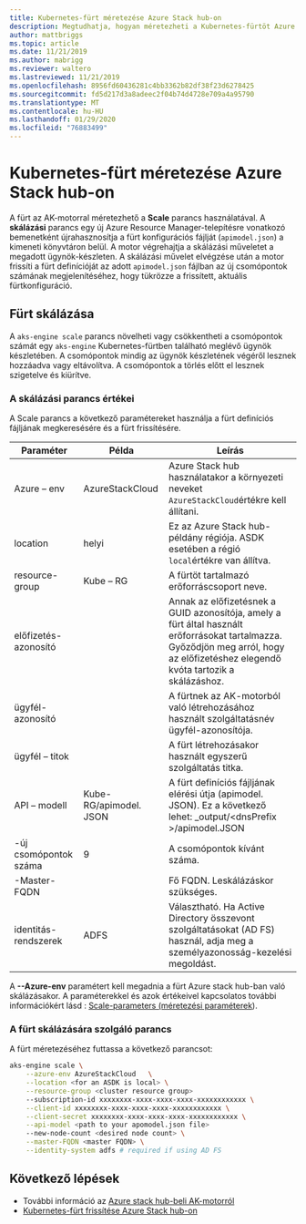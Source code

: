 ```yaml
---
title: Kubernetes-fürt méretezése Azure Stack hub-on
description: Megtudhatja, hogyan méretezheti a Kubernetes-fürtöt Azure Stack hub-on.
author: mattbriggs
ms.topic: article
ms.date: 11/21/2019
ms.author: mabrigg
ms.reviewer: waltero
ms.lastreviewed: 11/21/2019
ms.openlocfilehash: 8956fd60436281c4bb3362b82df38f23d6278425
ms.sourcegitcommit: fd5d217d3a8adeec2f04b74d4728e709a4a95790
ms.translationtype: MT
ms.contentlocale: hu-HU
ms.lasthandoff: 01/29/2020
ms.locfileid: "76883499"
---
```

# <a name="scale-a-kubernetes-cluster-on-azure-stack-hub"></a>Kubernetes-fürt méretezése Azure Stack hub-on

A fürt az AK-motorral méretezhető a **Scale** parancs használatával. A **skálázási** parancs egy új Azure Resource Manager-telepítésre vonatkozó bemenetként újrahasznosítja a fürt konfigurációs fájlját (`apimodel.json`) a kimeneti könyvtáron belül. A motor végrehajtja a skálázási műveletet a megadott ügynök-készleten. A skálázási művelet elvégzése után a motor frissíti a fürt definícióját az adott `apimodel.json` fájlban az új csomópontok számának megjelenítéséhez, hogy tükrözze a frissített, aktuális fürtkonfiguráció.

## <a name="scale-a-cluster"></a>Fürt skálázása

A `aks-engine scale` parancs növelheti vagy csökkentheti a csomópontok számát egy `aks-engine` Kubernetes-fürtben található meglévő ügynök készletében. A csomópontok mindig az ügynök készletének végéről lesznek hozzáadva vagy eltávolítva. A csomópontok a törlés előtt el lesznek szigetelve és kiürítve.

### <a name="values-for-the-scale-command"></a>A skálázási parancs értékei

A Scale parancs a következő paramétereket használja a fürt definíciós fájljának megkeresésére és a fürt frissítésére.

| Paraméter | Példa | Leírás |
| --- | --- | --- | 
| Azure – env | AzureStackCloud | Azure Stack hub használatakor a környezeti neveket `AzureStackCloud`értékre kell állítani. | 
| location | helyi | Ez az Azure Stack hub-példány régiója. ASDK esetében a régió `local`értékre van állítva.  | 
| resource-group | Kube – RG | A fürtöt tartalmazó erőforráscsoport neve. | 
| előfizetés-azonosító |  | Annak az előfizetésnek a GUID azonosítója, amely a fürt által használt erőforrásokat tartalmazza. Győződjön meg arról, hogy az előfizetéshez elegendő kvóta tartozik a skálázáshoz. | 
| ügyfél-azonosító |  | A fürtnek az AK-motorból való létrehozásához használt szolgáltatásnév ügyfél-azonosítója. | 
| ügyfél – titok |  | A fürt létrehozásakor használt egyszerű szolgáltatás titka. | 
| API – modell | Kube-RG/apimodel. JSON | A fürt definíciós fájljának elérési útja (apimodel. JSON). Ez a következő lehet: _output/\<dnsPrefix >/apimodel.JSON | 
| -új csomópontok száma | 9 | A csomópontok kívánt száma. | 
| -Master-FQDN |  | Fő FQDN. Leskálázáskor szükséges. |
| identitás-rendszerek | ADFS | Választható. Ha Active Directory összevont szolgáltatásokat (AD FS) használ, adja meg a személyazonosság-kezelési megoldást. |

A **--Azure-env** paramétert kell megadnia a fürt Azure stack hub-ban való skálázásakor. A paraméterekkel és azok értékeivel kapcsolatos további információkért lásd : [Scale-parameters (méretezési paraméterek](https://github.com/Azure/aks-engine/blob/master/docs/topics/scale.md#parameters)).

### <a name="command-to-scale-your-cluster"></a>A fürt skálázására szolgáló parancs

A fürt méretezéséhez futtassa a következő parancsot:

```bash
aks-engine scale \
    --azure-env AzureStackCloud   \
    --location <for an ASDK is local> \
    --resource-group <cluster resource group>
    --subscription-id xxxxxxxx-xxxx-xxxx-xxxx-xxxxxxxxxxxx \
    --client-id xxxxxxxx-xxxx-xxxx-xxxx-xxxxxxxxxxxx \
    --client-secret xxxxxxxx-xxxx-xxxx-xxxx-xxxxxxxxxxxx \
    --api-model <path to your apomodel.json file>
    --new-node-count <desired node count> \
    --master-FQDN <master FQDN> \
    --identity-system adfs # required if using AD FS
```

## <a name="next-steps"></a>Következő lépések

- További információ az [Azure stack hub-beli AK-motorról](azure-stack-kubernetes-aks-engine-overview.md)
- [Kubernetes-fürt frissítése Azure Stack hub-on](azure-stack-kubernetes-aks-engine-upgrade.md)